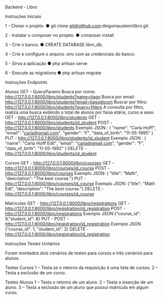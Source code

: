 Backend - Libro

Instruções Iniciais

1 - Clonar o projeto.
● git clone git@github.com:diegomaustem/libro.git

2 - Instalar o composer no projeto.
● composer install

3 - Crie o banco.
● CREATE DATABASE libro_db;

4 - Crie e configure o arquivo .env com as credenciais do banco.

5 - Sirva a aplicação
● php artisan serve

6 - Execute as migrations
● php artisan migrate

Instruções Endpoints

Alunos
    GET – QueryParams
    Busca por nome: http://127.0.0.1:8000/libro/students?name=tiago
    Busca por email: http://127.0.0.1:8000/libro/students?email=tiago@com
    Buscar por filtro: http://127.0.0.1:8000/libro/students?query=filters
    A consulta por filtro, realiza uma busca exibindo o total de alunos por faixa etária,
    curso e sexo.
    GET - http://127.0.0.1:8000/libro/students
    GET - http://127.0.0.1:8000/libro/students/id_student
    POST - http://127.0.0.1:8000/libro/students
    Exemplo JSON : { "name": "Carla Holff", "email": "carla@gmail.com", "gender": "F",
    "data_of_birth": "11-05-1995" }
    PUT - http://127.0.0.1:8000/libro/students/id_student
    Exemplo JSON : { "name": "Carla Holff Edit", "email": "carla@gmail.com", "gender":
    "F", "data_of_birth": "11-05-1992" }
    DELETE - http://127.0.0.1:8000/libro/students/id_student
    
Cursos
    GET - http://127.0.0.1:8000/libro/courses
    GET - http://127.0.0.1:8000/libro/courses/id_course
    POST - http://127.0.0.1:8000/libro/courses
    Exemplo JSON: { “title": "Math", "description": "The best course."}
    PUT - http://127.0.0.1:8000/libro/courses/id_course
    Exemplo JSON: {“title": "Math Edt", “description": "The best course."}
    DELETE - http://127.0.0.1:8000/libro/courses/id_course
    
Matrículas
    GET - http://127.0.0.1:8000/libro/registrations
    GET - http://127.0.0.1:8000/libro/registration/id_registration
    POST - http://127.0.0.1:8000/libro/registrations
    Exemplo JSON:{“course_id": 9,"student_id": 8}
    PUT - POST - http://127.0.0.1:8000/libro/registration/id_registration
    Exemplo JSON {"course_id": 1, "student_id": 2}
    DELETE - http://127.0.0.1:8000/libro/registration/id_registration 
    
Instruções Testes Unitários

Foram montados dois cenários de testes para cursos e três cenários para alunos.

Testes Cursos
1 – Testa se o retorno da requisição é uma lista de cursos.
2 – Testa a exclusão de um curso.

Testes Alunos
1 – Testa o retorno de um aluno.
2 – Testa a inserção de um aluno.
3 – Testa a exclusão de um aluno que possui matrícula em algum curso. 
